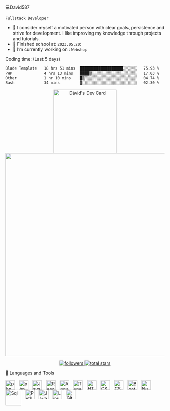 💻David587

`Fullstack Developer`

- 🌱 I consider myself a motivated
person with clear goals,
persistence and strive for
development.
I like improving my knowledge through projects and tutorials.
- 🏫 Finished school at:
`2023.05.20`:
- :space_invader: I’m currently working on :
`Webshop`

Coding time: (Last 5 days)
<!--START_SECTION:waka-->

```txt
Blade Template   18 hrs 51 mins  ███████████████████░░░░░░   75.93 %
PHP              4 hrs 13 mins   ████▒░░░░░░░░░░░░░░░░░░░░   17.03 %
Other            1 hr 10 mins    █▒░░░░░░░░░░░░░░░░░░░░░░░   04.74 %
Bash             34 mins         ▓░░░░░░░░░░░░░░░░░░░░░░░░   02.30 %
```

<!--END_SECTION:waka-->

<p align="center">
  <a href="https://app.daily.dev/Daviis">
    <img src="https://api.daily.dev/devcards/1d7a085d7f5648e082847c00c86ac31a.png?r=vft" width="200" alt="Dávid's Dev Card">
  </a>
  <a href="https://github.com/david587">
    <img src="https://github-readme-stats.vercel.app/api?username=david587&theme=tokyonight" width="640">
  </a>
</p>

<p align="center">
  <a href="https://github.com/david587?tab=followers">
    <img alt="followers" title="Follow me on Github" src="https://custom-icon-badges.demolab.com/github/followers/david587?color=236ad3&labelColor=1155ba&style=for-the-badge&logo=person-add&label=Follow&logoColor=white">
  </a>
  <a href="https://github.com/david587?tab=repositories&sort=stargazers">
    <img alt="total stars" title="Total stars on GitHub" src="https://custom-icon-badges.demolab.com/github/stars/david587?color=55960c&style=for-the-badge&labelColor=488207&logo=star">
  </a>
</p>





🧰 Languages and Tools

<img align="left" alt="php" width="30px" style="padding-right:10px;" src="https://cdn.jsdelivr.net/gh/devicons/devicon/icons/php/php-plain.svg" />
<img align="left" alt="php" width="30px" style="padding-right:10px;" src="https://cdn.jsdelivr.net/gh/devicons/devicon/icons/laravel/laravel-plain.svg" />
<img align="left" alt="JavaScript" width="30px" style="padding-right:10px;" src="https://cdn.jsdelivr.net/gh/devicons/devicon/icons/javascript/javascript-plain.svg" />
<link rel="stylesheet" href="https://cdn.jsdelivr.net/gh/devicons/devicon@v2.15.1/devicon.min.css">
<img align="left" alt="React" width="30px" style="padding-right:10px;" src="https://cdn.jsdelivr.net/gh/devicons/devicon/icons/react/react-original.svg" />

<img align="left" alt="Angular" width="30px" style="padding-right:10px;" src="https://cdn.jsdelivr.net/gh/devicons/devicon/icons/angularjs/angularjs-original.svg" />

<img align="left" alt="TypeScript" width="30px" style="padding-right:10px;" src="https://cdn.jsdelivr.net/gh/devicons/devicon/icons/typescript/typescript-plain.svg" />
<img align="left" alt="HTML" width="30px" style="padding-right:10px;" src="https://cdn.jsdelivr.net/gh/devicons/devicon/icons/html5/html5-plain.svg" />
<img align="left" alt="CSS" width="30px" style="padding-right:10px;" src="https://cdn.jsdelivr.net/gh/devicons/devicon/icons/css3/css3-plain.svg" />
<img align="left" alt="CSS" width="30px" style="padding-right:10px;" src="https://cdn.jsdelivr.net/gh/devicons/devicon/icons/tailwindcss/tailwindcss-plain.svg" />
<img align="left" alt="Bootstarp" width="30px" style="padding-right:10px;" src="https://cdn.jsdelivr.net/gh/devicons/devicon/icons/bootstrap/bootstrap-original.svg" />
<img align="left" alt="Nodejs" width="30px" style="padding-right:10px;" src="https://cdn.jsdelivr.net/gh/devicons/devicon/icons/nodejs/nodejs-original.svg" />
<img align="left" alt="Sql" width="50px" style="padding-right:10px;" src="https://cdn.jsdelivr.net/gh/devicons/devicon/icons/mysql/mysql-original-wordmark.svg"" />
<img align="left" alt="Python" width="30px" style="padding-right:10px;" src="https://cdn.jsdelivr.net/gh/devicons/devicon/icons/python/python-original.svg" />
<img align="left" alt="Java" width="30px" style="padding-right:10px;" src="https://cdn.jsdelivr.net/gh/devicons/devicon/icons/java/java-original.svg"/>
<img align="left" alt="Linux" width="30px" style="padding-right:10px;" src="https://cdn.jsdelivr.net/gh/devicons/devicon/icons/linux/linux-original.svg" />
<img align="left" alt="GitHub" width="30px" style="padding-right:10px;" src="https://cdn.jsdelivr.net/gh/devicons/devicon/icons/github/github-original.svg" />
<br />

#

